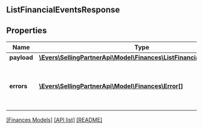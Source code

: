 ## ListFinancialEventsResponse

## Properties

Name | Type | Description | Notes
------------ | ------------- | ------------- | -------------
**payload** | [**\Evers\SellingPartnerApi\Model\Finances\ListFinancialEventsPayload**](ListFinancialEventsPayload.md) |  | [optional]
**errors** | [**\Evers\SellingPartnerApi\Model\Finances\Error[]**](Error.md) | A list of error responses returned when a request is unsuccessful. | [optional]

[[Finances Models]](../) [[API list]](../../Api) [[README]](../../../README.md)
